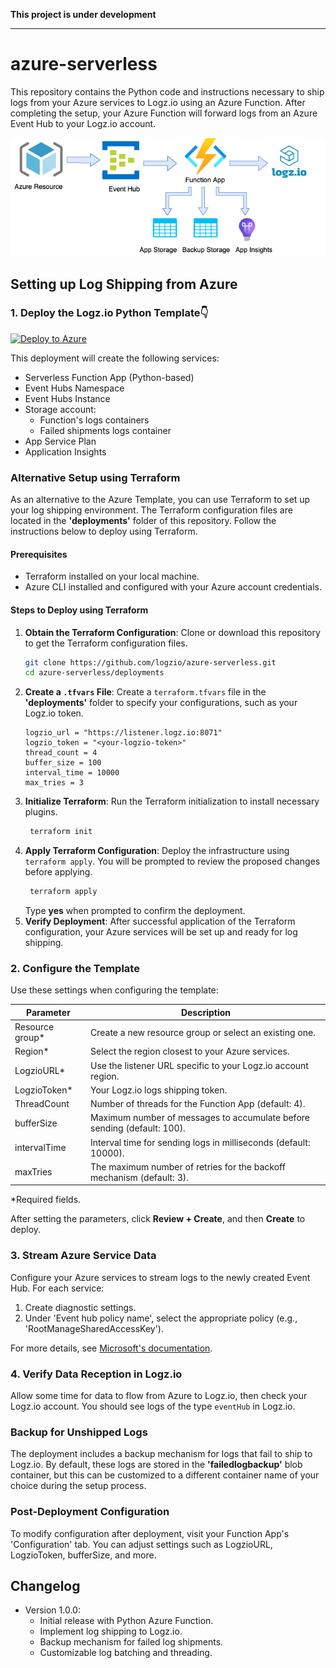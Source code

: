 **This project is under development**

---

# azure-serverless
This repository contains the Python code and instructions necessary to ship logs from your Azure services to Logz.io using an Azure Function. After completing the setup, your Azure Function will forward logs from an Azure Event Hub to your Logz.io account.

![Integration-architecture](img/logzio-evethub-Diagram.png)

## Setting up Log Shipping from Azure

### 1. Deploy the Logz.io Python Template👇 

[![Deploy to Azure](https://aka.ms/deploytoazurebutton)](https://portal.azure.com/#create/Microsoft.Template/uri/https%3A%2F%2Fraw.githubusercontent.com%2Flogzio%2Fazure-serverless%2Fserverless-function%2Fdeployments%2Fazuredeploylogs.json)

This deployment will create the following services:
* Serverless Function App (Python-based)
* Event Hubs Namespace
* Event Hubs Instance
* Storage account: 
  - Function's logs containers
  - Failed shipments logs container
* App Service Plan
* Application Insights

### Alternative Setup using Terraform

As an alternative to the Azure Template, you can use Terraform to set up your log shipping environment. The Terraform configuration files are located in the **'deployments'** folder of this repository. Follow the instructions below to deploy using Terraform.

#### Prerequisites
- Terraform installed on your local machine.
- Azure CLI installed and configured with your Azure account credentials.

#### Steps to Deploy using Terraform
1. **Obtain the Terraform Configuration**: Clone or download this repository to get the Terraform configuration files.
   ```bash
   git clone https://github.com/logzio/azure-serverless.git
   cd azure-serverless/deployments

2. **Create a `.tfvars` File**: Create a `terraform.tfvars` file in the **'deployments'** folder to specify your configurations, such as your Logz.io token.
    ```hcl
    logzio_url = "https://listener.logz.io:8071"
    logzio_token = "<your-logzio-token>"
    thread_count = 4
    buffer_size = 100
    interval_time = 10000
    max_tries = 3
   
3. **Initialize Terraform**: Run the Terraform initialization to install necessary plugins.
   ```bash
    terraform init

4. **Apply Terraform Configuration**: Deploy the infrastructure using `terraform apply`. You will be prompted to review the proposed changes before applying.
   ```bash
    terraform apply
   ```
    Type **yes** when prompted to confirm the deployment.
5. **Verify Deployment**: After successful application of the Terraform configuration, your Azure services will be set up and ready for log shipping.


### 2. Configure the Template

Use these settings when configuring the template:

| Parameter       | Description                                                             |
|-----------------|-------------------------------------------------------------------------|
| Resource group* | Create a new resource group or select an existing one.                  |
| Region*         | Select the region closest to your Azure services.                       |
| LogzioURL*      | Use the listener URL specific to your Logz.io account region.           |
| LogzioToken*    | Your Logz.io logs shipping token.                                       |
| ThreadCount     | Number of threads for the Function App (default: 4).                    |
| bufferSize      | Maximum number of messages to accumulate before sending (default: 100). |
| intervalTime    | Interval time for sending logs in milliseconds (default: 10000).        |
| maxTries        | The maximum number of retries for the backoff mechanism (default: 3).   |

*Required fields.

After setting the parameters, click **Review + Create**, and then **Create** to deploy.

### 3. Stream Azure Service Data

Configure your Azure services to stream logs to the newly created Event Hub. For each service:

1. Create diagnostic settings.
2. Under 'Event hub policy name', select the appropriate policy (e.g., 'RootManageSharedAccessKey').

For more details, see [Microsoft's documentation](https://docs.microsoft.com/en-us/azure/monitoring-and-diagnostics/monitor-stream-monitoring-data-event-hubs).

### 4. Verify Data Reception in Logz.io

Allow some time for data to flow from Azure to Logz.io, then check your Logz.io account. You should see logs of the type `eventHub` in Logz.io.

### Backup for Unshipped Logs

The deployment includes a backup mechanism for logs that fail to ship to Logz.io. By default, these logs are stored in the **'failedlogbackup'** blob container, but this can be customized to a different container name of your choice during the setup process.

### Post-Deployment Configuration

To modify configuration after deployment, visit your Function App's 'Configuration' tab. You can adjust settings such as LogzioURL, LogzioToken, bufferSize, and more.

## Changelog

- Version 1.0.0:
  * Initial release with Python Azure Function.
  * Implement log shipping to Logz.io.
  * Backup mechanism for failed log shipments.
  * Customizable log batching and threading.
